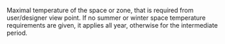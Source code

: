 ﻿Maximal temperature of the space or zone, that is required from user/designer view point.  If no summer or winter space temperature requirements are given, it applies all year, otherwise for the intermediate period.
